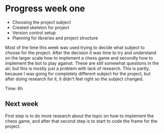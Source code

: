 # Progress week one

- Choosing the project subject
- Created skeleton for project
- Version control setup
- Planning for libraries and project structure

Most of the time this week was used trying to decide what subject to choose for the project. After the decision it was time to try and understand on the larger scale how to implement
a chess game and secondly how to implement the bot to play against. These are still somewhat questions in the air, but this is mostly just a problem with lack of research.
This is partly, because I was going for completely different subject for the project, but after doing research for it, it didn't feel right so the subject changed.

Time: 6h

## Next week
First step is to do more research about the topic on how to implement the chess game, and after that second step is to start to code the frame for the project.
